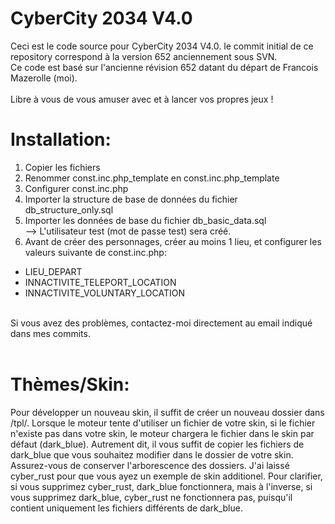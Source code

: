 # CyberCity 2034 V4.0

Ceci est le code source pour CyberCity 2034 V4.0. le commit initial de ce repository correspond à la version 652 anciennement sous SVN.<br />
Ce code est basé sur l'ancienne révision 652 datant du départ de Francois Mazerolle (moi).<br />
<br />
Libre à vous de vous amuser avec et à lancer vos propres jeux !

# Installation:
1) Copier les fichiers<br />
2) Renommer const.inc.php_template en const.inc.php_template<br />
3) Configurer const.inc.php<br />
4) Importer la structure de base de données du fichier db_structure_only.sql<br />
5) Importer les données de base du fichier db_basic_data.sql<br />
--> L'utilisateur test (mot de passe test) sera créé.<br />
6) Avant de créer des personnages, créer au moins 1 lieu, et configurer les valeurs suivante de const.inc.php:
- LIEU_DEPART
- INNACTIVITE_TELEPORT_LOCATION
- INNACTIVITE_VOLUNTARY_LOCATION

<br />
Si vous avez des problèmes, contactez-moi directement au email indiqué dans mes commits.<br />
<br />

# Thèmes/Skin:
Pour développer un nouveau skin, il suffit de créer un nouveau dossier dans /tpl/.
Lorsque le moteur tente d'utiliser un fichier de votre skin, si le fichier n'existe pas dans votre skin, le moteur chargera le fichier dans le skin par défaut (dark_blue).
Autrement dit, il vous suffit de copier les fichiers de dark_blue que vous souhaitez modifier dans le dossier de votre skin. Assurez-vous de conserver l'arborescence des dossiers.
J'ai laissé cyber_rust pour que vous ayez un exemple de skin additionel.
Pour clarifier, si vous supprimez cyber_rust, dark_blue fonctionnera, mais à l'inverse, si vous supprimez dark_blue, cyber_rust ne fonctionnera pas, puisqu'il contient uniquement les fichiers différents de dark_blue.

